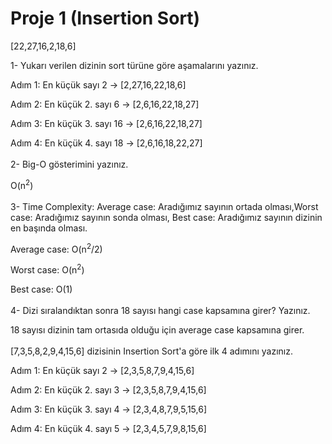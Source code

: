 # Proje 1 (Insertion Sort)

[22,27,16,2,18,6]

1- Yukarı verilen dizinin sort türüne göre aşamalarını yazınız.

Adım 1: En küçük sayı 2 &#8594; [2,27,16,22,18,6]

Adım 2: En küçük 2. sayı 6 &#8594; [2,6,16,22,18,27]

Adım 3: En küçük 3. sayı 16 &#8594; [2,6,16,22,18,27]

Adım 4: En küçük 4. sayı 18 &#8594; [2,6,16,18,22,27]
\
\
2- Big-O gösterimini yazınız.

O(n<sup>2</sup>)
\
\
3- Time Complexity: Average case: Aradığımız sayının ortada olması,Worst case: Aradığımız sayının sonda olması, Best case: Aradığımız sayının dizinin en başında olması.

Average case: O(n<sup>2</sup>/2)

Worst case: O(n<sup>2</sup>)

Best case: O(1)
\
\
4- Dizi sıralandıktan sonra 18 sayısı hangi case kapsamına girer? Yazınız.

18 sayısı dizinin tam ortasıda olduğu için average case kapsamına girer.
\
\
[7,3,5,8,2,9,4,15,6] dizisinin Insertion Sort'a göre ilk 4 adımını yazınız.

Adım 1: En küçük sayı 2 &#8594; [2,3,5,8,7,9,4,15,6]

Adım 2: En küçük 2. sayı 3 &#8594; [2,3,5,8,7,9,4,15,6]

Adım 3: En küçük 3. sayı 4 &#8594; [2,3,4,8,7,9,5,15,6]

Adım 4: En küçük 4. sayı 5 &#8594; [2,3,4,5,7,9,8,15,6]